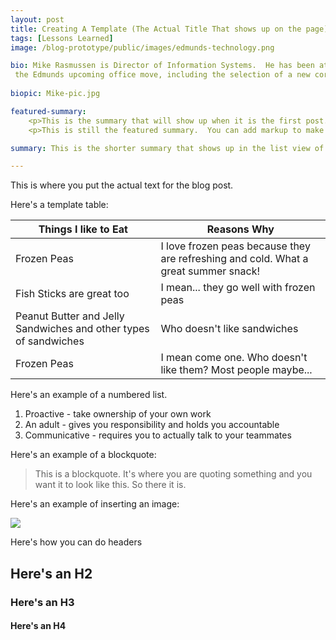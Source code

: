 ```yaml
---
layout: post
title: Creating A Template (The Actual Title That shows up on the page)
tags: [Lessons Learned]
image: /blog-prototype/public/images/edmunds-technology.png

bio: Mike Rasmussen is Director of Information Systems.  He has been at Edmunds for 9 years and in the IT industry for 20 years. His current projects include overseeing
 the Edmunds upcoming office move, including the selection of a new corporate phone system and finding a corporate storage solution.
 
biopic: Mike-pic.jpg

featured-summary:
    <p>This is the summary that will show up when it is the first post.</p>
    <p>This is still the featured summary.  You can add markup to make it look extra pretty, if that's what you want to do.</p>

summary: This is the shorter summary that shows up in the list view of the posts.  This is not the featured summary (which shows up with it is the first post).  The featured summary should be longer than this one.

---
```


This is where you put the actual text for the blog post.

Here's a template table:

| Things I like to Eat | Reasons Why |
| ------ | ----------- |
| Frozen Peas | I love frozen peas because they are refreshing and cold.  What a great summer snack! |
| Fish Sticks are great too| I mean... they go well with frozen peas |
| Peanut Butter and Jelly Sandwiches and other types of sandwiches | Who doesn't like sandwiches|
| Frozen Peas | I mean come one.  Who doesn't like them?  Most people maybe... |

Here's an example of a numbered list.

1. Proactive - take ownership of your own work
2. An adult - gives you responsibility and holds you accountable
3. Communicative - requires you to actually talk to your teammates

Here's an example of a blockquote:

> This is a blockquote.  It's where you are quoting something and you want it to look like this.  So there it is.

Here's an example of inserting an image:

<img src="{{site.baseimagesurl}}/edmunds-technology.png" />

Here's how you can do headers

## Here's an H2
### Here's an H3
#### Here's an H4



